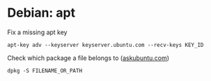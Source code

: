 # Debian: apt

Fix a missing apt key
```
apt-key adv --keyserver keyserver.ubuntu.com --recv-keys KEY_ID
```

Check which package a file belongs to
([askubuntu.com](https://askubuntu.com/a/482))
```
dpkg -S FILENAME_OR_PATH
```
